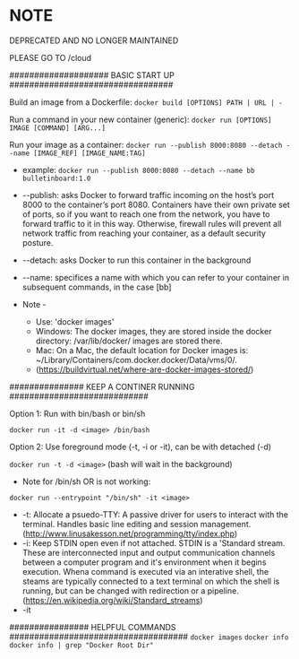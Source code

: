 # NOTE

DEPRECATED AND NO LONGER MAINTAINED

PLEASE GO TO /cloud

#################### BASIC START UP #################################

Build an image from a Dockerfile: `docker build [OPTIONS] PATH | URL | -`

Run a command in your new container (generic): `docker run [OPTIONS] IMAGE [COMMAND] [ARG...]`

Run your image as a container: `docker run --publish 8000:8080 --detach --name [IMAGE_REF] [IMAGE_NAME:TAG]`
* example: `docker run --publish 8000:8080 --detach --name bb bulletinboard:1.0`
* --publish: asks Docker to forward traffic incoming on the host’s port 8000 to the container’s port 8080. Containers have their own private set of ports, so if you want to reach one from the network, you have to forward traffic to it in this way. Otherwise, firewall rules will prevent all network traffic from reaching your container, as a default security posture.
* --detach: asks Docker to run this container in the background
* --name: specifices a name with which you can refer to your container in subsequent commands, in the case [bb]

* Note -
	- Use: 'docker images' 
 	- Windows: The docker images, they are stored inside the docker directory: /var/lib/docker/ images are stored there.
	- Mac: On a Mac, the default location for Docker images is:  ~/Library/Containers/com.docker.docker/Data/vms/0/.
	- (https://buildvirtual.net/where-are-docker-images-stored/)

############### KEEP A CONTINER RUNNING ############################

Option 1: Run with bin/bash or bin/sh

`docker run -it -d <image> /bin/bash`

Option 2: Use foreground mode (-t, -i or -it), can be with detached (-d)

`docker run -t -d <image>` (bash will wait in the background)

* Note for /bin/sh OR is not working:

 `docker run --entrypoint "/bin/sh" -it <image>`

* -t: Allocate a psuedo-TTY: A passive driver for users to interact with the terminal. Handles basic line editing and session management. (http://www.linusakesson.net/programming/tty/index.php)
* -i: Keep STDIN open even if not attached. STDIN is a 'Standard stream. These are interconnected input and output communication channels between a computer program and it's environment when it begins execution. Whena command is executed via an interative shell, the steams are typically connected to a text terminal on which the shell is running, but can be changed with redirection or a pipeline. (https://en.wikipedia.org/wiki/Standard_streams)
* -it



################ HELPFUL COMMANDS ####################################
`docker images`
`docker info`
`docker info | grep "Docker Root Dir"`
